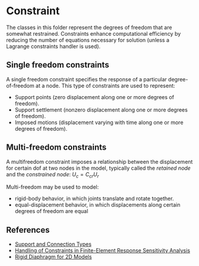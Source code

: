 # Constraint

The classes in this folder represent the degrees of freedom that are somewhat restrained. Constraints enhance computational efficiency by reducing the number of equations necessary for solution (unless a Lagrange constraints handler is used).

## Single freedom constraints

A single freedom constraint specifies the response of a particular degree-of-freedom at a node. This type of constraints are used to represent:

- Support points (zero displacement along one or more degrees of freedom).
- Support settlement (nonzero displacement along one or more degrees of freedom).
- Imposed motions (displacement varying with time along one or more degrees of freedom).


## Multi-freedom constraints

A multifreedom constraint imposes a relationship between the displacement for certain dof at two nodes in the model, typically called the _retained node_ and the _constrained node_: $U_c = C_{cr} U_r$

Multi-freedom may be used to model:

- rigid-body behavior, in which joints translate and rotate together.
- equal-displacement behavior, in which displacements along certain degrees of freedom are equal


## References
 - [Support and Connection Types](https://web.mit.edu/4.441/1_lectures/1_lecture13/1_lecture13.html)
 - [Handling of Constraints in Finite-Element Response Sensitivity Analysis](http://jaguar.ucsd.edu/sensitivity/Gu_2009_b.pdf)
 - [Rigid Diaphragm for 2D Models](https://portwooddigital.com/2022/11/05/rigid-diaphragm-for-2d-models/)
